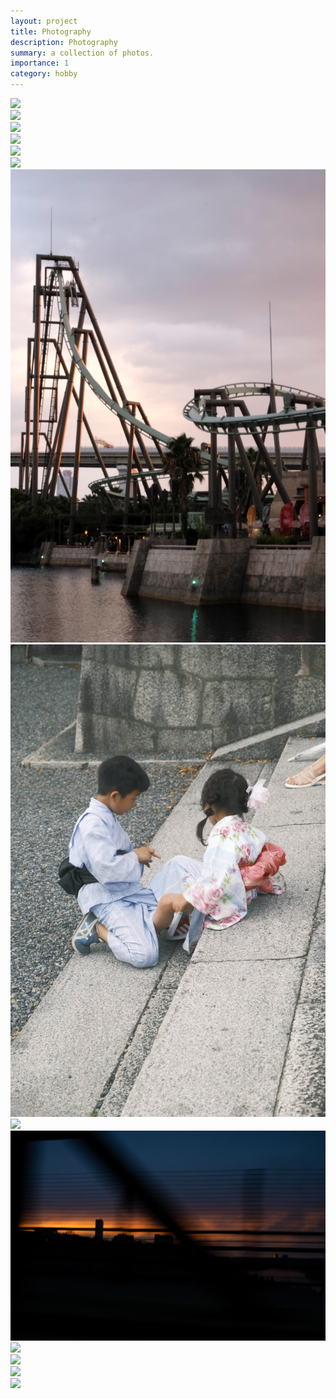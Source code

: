 ```yaml
---
layout: project
title: Photography
description: Photography
summary: a collection of photos.
importance: 1
category: hobby
---
```


<body class="photography-page">
  <div class="row">
    <div class="column" style="flex: 100%;">
      <img src="/assets/img/photography/DSF2578.JPG" >
    </div>
  </div>
  <div class="row">
    <div class="column" style="flex: 50%;">
      <img src="/assets/img/photography/DSF1992.JPG" >
    </div>
    <div class="column" style="flex: 50%;">
      <img src="/assets/img/photography/DSF3411.JPG" >
    </div>
  </div>
  <div class="row">
    <div class="column" style="flex: 100%;">
      <img src="/assets/img/photography/DSF4031.JPG" >
    </div>
  </div>
  <div class="row">
    <div class="column" style="flex: 75%;">
      <img src="/assets/img/photography/DSF5658.JPG" >
    </div>
    <div class="column" style="flex: 33.33%;">
      <img src="/assets/img/photography/DSF3722.JPG" >
    </div>
  </div>
  <div class="row">
    <div class="column" style="flex: 33%;">
      <img src="/assets/img/photography/DSF2586.JPG" >
    </div>
    <div class="column" style="flex: 33%;">
      <img src="/assets/img/photography/DSF3424.JPG" >
    </div>
    <div class="column" style="flex: 33%;">
      <img src="/assets/img/photography/DSF5650.JPG" >
    </div>
  </div>
  <div class="row">
    <div class="column" style="flex: 75%">
      <img src="/assets/img/photography/DSF4632.jpg" >
    </div>
    <div class="column" style="flex: 33.33%" >
      <img src="/assets/img/photography/DSF2247.JPG" >
    </div>
  </div>
  <div class="row">
    <div class="column" style="flex: 33.33%">
      <img src="/assets/img/photography/DSF3587.JPG" >
    </div>
    <div class="column" style="flex: 75%" >
      <img src="/assets/img/photography/DSF5685.JPG" >
    </div>
  </div>
  <div class="row">
    <div class="column" style="flex: 100%;">
      <img src="/assets/img/photography/DSF5557.JPG" >
    </div>
  </div>
</body>
